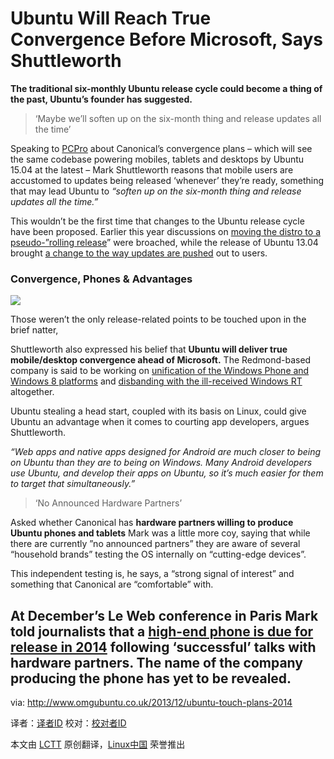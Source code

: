 Ubuntu Will Reach True Convergence Before Microsoft, Says Shuttleworth
================================================================================
**The traditional six-monthly Ubuntu release cycle could become a thing of the past, Ubuntu’s founder has suggested.**

> ‘Maybe we’ll soften up on the six-month thing and release updates all the time’

Speaking to [PCPro][1] about Canonical’s convergence plans – which will see the same codebase powering mobiles, tablets and desktops by Ubuntu 15.04 at the latest – Mark Shuttleworth reasons that mobile users are accustomed to updates being released ‘whenever’ they’re ready, something that may lead Ubuntu to *“soften up on the six-month thing and release updates all the time.”*

This wouldn’t be the first time that changes to the Ubuntu release cycle have been proposed. Earlier this year discussions on [moving the distro to a pseudo-”rolling release][2]” were broached, while the release of Ubuntu 13.04 brought [a change to the way updates are pushed][3] out to users.

### Convergence, Phones & Advantages ###

![](http://www.omgubuntu.co.uk/wp-content/uploads/2013/12/mark-tile-300x171.jpg)

Those weren’t the only release-related points to be touched upon in the brief natter,

Shuttleworth also expressed his belief that **Ubuntu will deliver true mobile/desktop convergence ahead of Microsoft.** The Redmond-based company is said to be working on [unification of the Windows Phone and Windows 8 platforms][4] and [disbanding with the ill-received Windows RT][5] altogether.

Ubuntu stealing a head start, coupled with its basis on Linux, could give Ubuntu an advantage when it comes to courting app developers, argues Shuttleworth.

*“Web apps and native apps designed for Android are much closer to being on Ubuntu than they are to being on Windows. Many Android developers use Ubuntu, and develop their apps on Ubuntu, so it’s much easier for them to target that simultaneously.”*

> ‘No Announced Hardware Partners’ 

Asked whether Canonical has **hardware partners willing to produce Ubuntu phones and tablets** Mark was a little more coy, saying that while there are currently ”no announced partners” they are aware of several “household brands” testing the OS internally on “cutting-edge devices”.

This independent testing is, he says, a “strong signal of interest” and something that Canonical are “comfortable” with.

At December’s Le Web conference in Paris Mark told journalists that a [high-end phone is due for release in 2014][6] following ‘successful’ talks with hardware partners. The name of the company producing the phone has yet to be revealed.
--------------------------------------------------------------------------------

via: http://www.omgubuntu.co.uk/2013/12/ubuntu-touch-plans-2014

译者：[译者ID](https://github.com/译者ID) 校对：[校对者ID](https://github.com/校对者ID)

本文由 [LCTT](https://github.com/LCTT/TranslateProject) 原创翻译，[Linux中国](http://linux.cn/) 荣誉推出

[1]:http://www.pcpro.co.uk/news/interviews/386080/mark-shuttleworth-interview-taking-ubuntu-beyond-desktops
[2]:http://www.omgubuntu.co.uk/2013/02/ubuntu-to-discuss-rolling-release-move-at-next-weeks-uds
[3]:http://www.omgubuntu.co.uk/2013/08/phased-updates-to-start-rolling-out-for-ubuntu-13-04
[4]:http://blogs.wsj.com/cio/2013/10/24/microsoft-moves-closer-to-mobile-desktop-convergence/
[5]:http://www.theguardian.com/technology/2013/nov/26/microsoft-kill-windows-rt-larson-green
[6]:http://www.omgubuntu.co.uk/2013/12/ubuntu-touch-signs-first-hardware-partner-will-debut-high-end-phone-2014